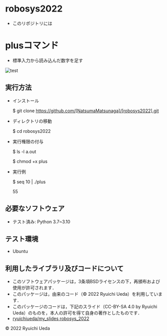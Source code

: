 # robosys2022
 * このリポジトリには
# plusコマンド
 * 標準入力から読み込んだ数字を足す

![test](https://github.com/NatsumaMatsunaga/robosys2022/actions/workflows/test.yml/badge.svg)

## 実行方法

* インストール

  $ git clone https://github.com/[NatsumaMatsunaga]/[robosys2022].git

* ディレクトリの移動

  $ cd robosys2022

* 実行権限の付与

  $ ls -l a.out

  $ chmod +x plus

* 実行例

  $ seq 10 | ./plus

  55

 ## 必要なソフトウェア
 * テスト済み: Python 3.7~3.10
 
 ## テスト環境
 * Ubuntu
 
 ## 利用したライブラリ及びコードについて

 * このソフトウェアパッケージは，3条項BSDライセンスの下，再頒布および使用が許可されます．
  * このパッケージは，由来のコード（© 2022 Ryuichi Ueda）を利用しています．
  * このパッケージのコードは，下記のスライド（CC-BY-SA 4.0 by Ryuichi Ueda）のものを，本人の許可を得て自身の著作としたものです．
  * [ryuichiueda/my_slides robosys_2022](https://github.com/ryuichiueda/my_slides/tree/master/robosys_2022)

 
 © 2022 Ryuichi Ueda

